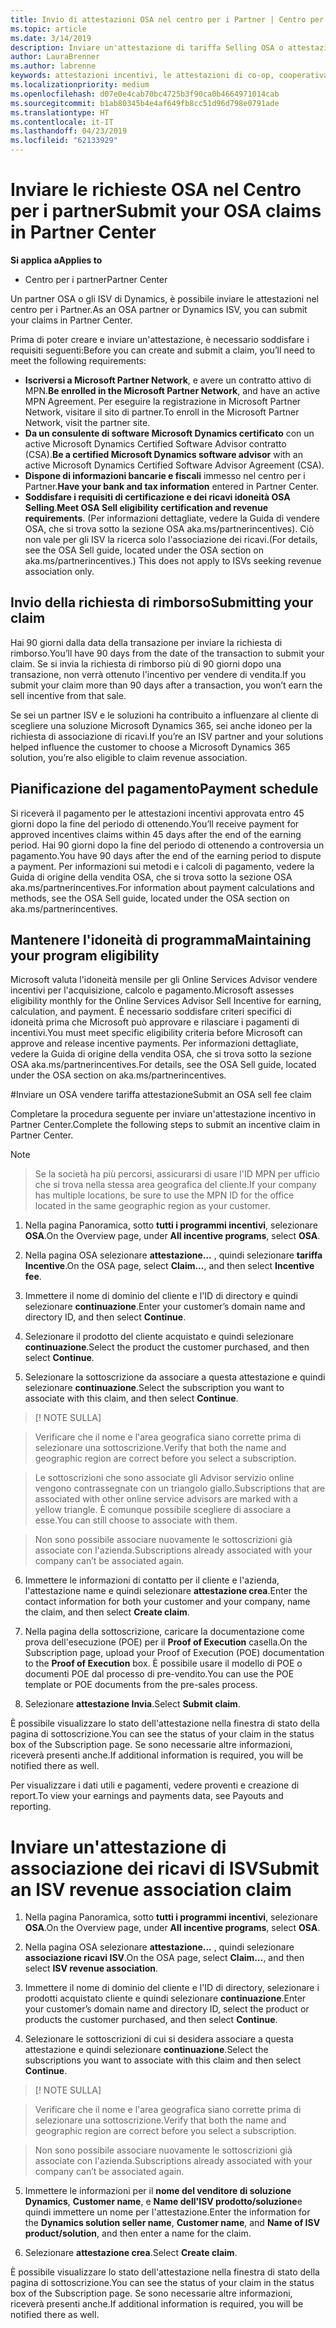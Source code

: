 ```yaml
---
title: Invio di attestazioni OSA nel centro per i Partner | Centro per i partner
ms.topic: article
ms.date: 3/14/2019
description: Inviare un'attestazione di tariffa Selling OSA o attestazione di associazione dei ricavi di ISV
author: LauraBrenner
ms.author: labrenne
keywords: attestazioni incentivi, le attestazioni di co-op, cooperativa fondi, OSA, ISV, associazione di ricavi
ms.localizationpriority: medium
ms.openlocfilehash: d07e0e4cab70bc4725b3f90ca0b4664971014cab
ms.sourcegitcommit: b1ab80345b4e4af649fb8cc51d96d798e0791ade
ms.translationtype: HT
ms.contentlocale: it-IT
ms.lasthandoff: 04/23/2019
ms.locfileid: "62133929"
---
```

# <a name="submit-your-osa-claims-in-partner-center"></a><span data-ttu-id="1ae1f-104">Inviare le richieste OSA nel Centro per i partner</span><span class="sxs-lookup"><span data-stu-id="1ae1f-104">Submit your OSA claims in Partner Center</span></span>

<span data-ttu-id="1ae1f-105">**Si applica a**</span><span class="sxs-lookup"><span data-stu-id="1ae1f-105">**Applies to**</span></span>

-  <span data-ttu-id="1ae1f-106">Centro per i partner</span><span class="sxs-lookup"><span data-stu-id="1ae1f-106">Partner Center</span></span>

<span data-ttu-id="1ae1f-107">Un partner OSA o gli ISV di Dynamics, è possibile inviare le attestazioni nel centro per i Partner.</span><span class="sxs-lookup"><span data-stu-id="1ae1f-107">As an OSA partner or Dynamics ISV, you can submit your claims in Partner Center.</span></span> 

<span data-ttu-id="1ae1f-108">Prima di poter creare e inviare un'attestazione, è necessario soddisfare i requisiti seguenti:</span><span class="sxs-lookup"><span data-stu-id="1ae1f-108">Before you can create and submit a claim, you’ll need to meet the following requirements:</span></span> 
-   <span data-ttu-id="1ae1f-109">**Iscriversi a Microsoft Partner Network**, e avere un contratto attivo di MPN.</span><span class="sxs-lookup"><span data-stu-id="1ae1f-109">**Be enrolled in the Microsoft Partner Network**, and have an active MPN Agreement.</span></span> <span data-ttu-id="1ae1f-110">Per eseguire la registrazione in Microsoft Partner Network, visitare il sito di partner.</span><span class="sxs-lookup"><span data-stu-id="1ae1f-110">To enroll in the Microsoft Partner Network, visit the partner site.</span></span> 
-   <span data-ttu-id="1ae1f-111">**Da un consulente di software Microsoft Dynamics certificato** con un active Microsoft Dynamics Certified Software Advisor contratto (CSA).</span><span class="sxs-lookup"><span data-stu-id="1ae1f-111">**Be a certified Microsoft Dynamics software advisor** with an active Microsoft Dynamics Certified Software Advisor Agreement (CSA).</span></span> 
-   <span data-ttu-id="1ae1f-112">**Dispone di informazioni bancarie e fiscali** immesso nel centro per i Partner.</span><span class="sxs-lookup"><span data-stu-id="1ae1f-112">**Have your bank and tax information** entered in Partner Center.</span></span> 
-   <span data-ttu-id="1ae1f-113">**Soddisfare i requisiti di certificazione e dei ricavi idoneità OSA Selling**.</span><span class="sxs-lookup"><span data-stu-id="1ae1f-113">**Meet OSA Sell eligibility certification and revenue requirements**.</span></span> <span data-ttu-id="1ae1f-114">(Per informazioni dettagliate, vedere la Guida di vendere OSA, che si trova sotto la sezione OSA aka.ms/partnerincentives). Ciò non vale per gli ISV la ricerca solo l'associazione dei ricavi.</span><span class="sxs-lookup"><span data-stu-id="1ae1f-114">(For details, see the OSA Sell guide, located under the OSA section on aka.ms/partnerincentives.) This does not apply to ISVs seeking revenue association only.</span></span> 

## <a name="submitting-your-claim"></a><span data-ttu-id="1ae1f-115">Invio della richiesta di rimborso</span><span class="sxs-lookup"><span data-stu-id="1ae1f-115">Submitting your claim</span></span>

<span data-ttu-id="1ae1f-116">Hai 90 giorni dalla data della transazione per inviare la richiesta di rimborso.</span><span class="sxs-lookup"><span data-stu-id="1ae1f-116">You’ll have 90 days from the date of the transaction to submit your claim.</span></span> <span data-ttu-id="1ae1f-117">Se si invia la richiesta di rimborso più di 90 giorni dopo una transazione, non verrà ottenuto l'incentivo per vendere di vendita.</span><span class="sxs-lookup"><span data-stu-id="1ae1f-117">If you submit your claim more than 90 days after a transaction, you won’t earn the sell incentive from that sale.</span></span> 

<span data-ttu-id="1ae1f-118">Se sei un partner ISV e le soluzioni ha contribuito a influenzare al cliente di scegliere una soluzione Microsoft Dynamics 365, sei anche idoneo per la richiesta di associazione di ricavi.</span><span class="sxs-lookup"><span data-stu-id="1ae1f-118">If you’re an ISV partner and your solutions helped influence the customer to choose a Microsoft Dynamics 365 solution, you’re also eligible to claim revenue association.</span></span>   

## <a name="payment-schedule"></a><span data-ttu-id="1ae1f-119">Pianificazione del pagamento</span><span class="sxs-lookup"><span data-stu-id="1ae1f-119">Payment schedule</span></span>

<span data-ttu-id="1ae1f-120">Si riceverà il pagamento per le attestazioni incentivi approvata entro 45 giorni dopo la fine del periodo di ottenendo.</span><span class="sxs-lookup"><span data-stu-id="1ae1f-120">You’ll receive payment for approved incentives claims within 45 days after the end of the earning period.</span></span> <span data-ttu-id="1ae1f-121">Hai 90 giorni dopo la fine del periodo di ottenendo a controversia un pagamento.</span><span class="sxs-lookup"><span data-stu-id="1ae1f-121">You have 90 days after the end of the earning period to dispute a payment.</span></span> <span data-ttu-id="1ae1f-122">Per informazioni sui metodi e i calcoli di pagamento, vedere la Guida di origine della vendita OSA, che si trova sotto la sezione OSA aka.ms/partnerincentives.</span><span class="sxs-lookup"><span data-stu-id="1ae1f-122">For information about payment calculations and methods, see the OSA Sell guide, located under the OSA section on aka.ms/partnerincentives.</span></span>

## <a name="maintaining-your-program-eligibility"></a><span data-ttu-id="1ae1f-123">Mantenere l'idoneità di programma</span><span class="sxs-lookup"><span data-stu-id="1ae1f-123">Maintaining your program eligibility</span></span>

<span data-ttu-id="1ae1f-124">Microsoft valuta l'idoneità mensile per gli Online Services Advisor vendere incentivi per l'acquisizione, calcolo e pagamento.</span><span class="sxs-lookup"><span data-stu-id="1ae1f-124">Microsoft assesses eligibility monthly for the Online Services Advisor Sell Incentive for earning, calculation, and payment.</span></span> <span data-ttu-id="1ae1f-125">È necessario soddisfare criteri specifici di idoneità prima che Microsoft può approvare e rilasciare i pagamenti di incentivi.</span><span class="sxs-lookup"><span data-stu-id="1ae1f-125">You must meet specific eligibility criteria before Microsoft can approve and release incentive payments.</span></span> <span data-ttu-id="1ae1f-126">Per informazioni dettagliate, vedere la Guida di origine della vendita OSA, che si trova sotto la sezione OSA aka.ms/partnerincentives.</span><span class="sxs-lookup"><span data-stu-id="1ae1f-126">For details, see the OSA Sell guide, located under the OSA section on aka.ms/partnerincentives.</span></span>

#<a name="submit-an-osa-sell-fee-claim"></a><span data-ttu-id="1ae1f-127">Inviare un OSA vendere tariffa attestazione</span><span class="sxs-lookup"><span data-stu-id="1ae1f-127">Submit an OSA sell fee claim</span></span>

<span data-ttu-id="1ae1f-128">Completare la procedura seguente per inviare un'attestazione incentivo in Partner Center.</span><span class="sxs-lookup"><span data-stu-id="1ae1f-128">Complete the following steps to submit an incentive claim in Partner Center.</span></span>  

>[!NOTE]

><span data-ttu-id="1ae1f-129">Se la società ha più percorsi, assicurarsi di usare l'ID MPN per ufficio che si trova nella stessa area geografica del cliente.</span><span class="sxs-lookup"><span data-stu-id="1ae1f-129">If your company has multiple locations, be sure to use the MPN ID for the office located in the same geographic region as your customer.</span></span> 

1.  <span data-ttu-id="1ae1f-130">Nella pagina Panoramica, sotto **tutti i programmi incentivi**, selezionare **OSA**.</span><span class="sxs-lookup"><span data-stu-id="1ae1f-130">On the Overview page, under **All incentive programs**, select **OSA**.</span></span>

2.  <span data-ttu-id="1ae1f-131">Nella pagina OSA selezionare **attestazione...** , quindi selezionare **tariffa Incentive**.</span><span class="sxs-lookup"><span data-stu-id="1ae1f-131">On the OSA page, select **Claim…**, and then select **Incentive fee**.</span></span>

3.  <span data-ttu-id="1ae1f-132">Immettere il nome di dominio del cliente e l'ID di directory e quindi selezionare **continuazione**.</span><span class="sxs-lookup"><span data-stu-id="1ae1f-132">Enter your customer’s domain name and directory ID, and then select **Continue**.</span></span> 

4.  <span data-ttu-id="1ae1f-133">Selezionare il prodotto del cliente acquistato e quindi selezionare **continuazione**.</span><span class="sxs-lookup"><span data-stu-id="1ae1f-133">Select the product the customer purchased, and then select **Continue**.</span></span> 

5.  <span data-ttu-id="1ae1f-134">Selezionare la sottoscrizione da associare a questa attestazione e quindi selezionare **continuazione**.</span><span class="sxs-lookup"><span data-stu-id="1ae1f-134">Select the subscription you want to associate with this claim, and then select **Continue**.</span></span>

>[! NOTE SULLA]

><span data-ttu-id="1ae1f-136">Verificare che il nome e l'area geografica siano corrette prima di selezionare una sottoscrizione.</span><span class="sxs-lookup"><span data-stu-id="1ae1f-136">Verify that both the name and geographic region are correct before you select a subscription.</span></span> 

><span data-ttu-id="1ae1f-137">Le sottoscrizioni che sono associate gli Advisor servizio online vengono contrassegnate con un triangolo giallo.</span><span class="sxs-lookup"><span data-stu-id="1ae1f-137">Subscriptions that are associated with other online service advisors are marked with a yellow triangle.</span></span> <span data-ttu-id="1ae1f-138">È comunque possibile scegliere di associare a esse.</span><span class="sxs-lookup"><span data-stu-id="1ae1f-138">You can still choose to associate with them.</span></span> 

><span data-ttu-id="1ae1f-139">Non sono possibile associare nuovamente le sottoscrizioni già associate con l'azienda.</span><span class="sxs-lookup"><span data-stu-id="1ae1f-139">Subscriptions already associated with your company can’t be associated again.</span></span>  

6.  <span data-ttu-id="1ae1f-140">Immettere le informazioni di contatto per il cliente e l'azienda, l'attestazione name e quindi selezionare **attestazione crea**.</span><span class="sxs-lookup"><span data-stu-id="1ae1f-140">Enter the contact information for both your customer and your company, name the claim, and then select **Create claim**.</span></span> 

7.  <span data-ttu-id="1ae1f-141">Nella pagina della sottoscrizione, caricare la documentazione come prova dell'esecuzione (POE) per il **Proof of Execution** casella.</span><span class="sxs-lookup"><span data-stu-id="1ae1f-141">On the Subscription page, upload your Proof of Execution (POE) documentation to the **Proof of Execution** box.</span></span> <span data-ttu-id="1ae1f-142">È possibile usare il modello di POE o documenti POE dal processo di pre-vendito.</span><span class="sxs-lookup"><span data-stu-id="1ae1f-142">You can use the POE template or POE documents from the pre-sales process.</span></span> 

8.  <span data-ttu-id="1ae1f-143">Selezionare **attestazione Invia**.</span><span class="sxs-lookup"><span data-stu-id="1ae1f-143">Select **Submit claim**.</span></span>    

<span data-ttu-id="1ae1f-144">È possibile visualizzare lo stato dell'attestazione nella finestra di stato della pagina di sottoscrizione.</span><span class="sxs-lookup"><span data-stu-id="1ae1f-144">You can see the status of your claim in the status box of the Subscription page.</span></span> <span data-ttu-id="1ae1f-145">Se sono necessarie altre informazioni, riceverà presenti anche.</span><span class="sxs-lookup"><span data-stu-id="1ae1f-145">If additional information is required, you will be notified there as well.</span></span>

<span data-ttu-id="1ae1f-146">Per visualizzare i dati utili e pagamenti, vedere proventi e creazione di report.</span><span class="sxs-lookup"><span data-stu-id="1ae1f-146">To view your earnings and payments data, see Payouts and reporting.</span></span> 
 
# <a name="submit-an-isv-revenue-association-claim"></a><span data-ttu-id="1ae1f-147">Inviare un'attestazione di associazione dei ricavi di ISV</span><span class="sxs-lookup"><span data-stu-id="1ae1f-147">Submit an ISV revenue association claim</span></span>

1.  <span data-ttu-id="1ae1f-148">Nella pagina Panoramica, sotto **tutti i programmi incentivi**, selezionare **OSA**.</span><span class="sxs-lookup"><span data-stu-id="1ae1f-148">On the Overview page, under **All incentive programs**, select **OSA**.</span></span>

2.  <span data-ttu-id="1ae1f-149">Nella pagina OSA selezionare **attestazione...** , quindi selezionare **associazione ricavi ISV**.</span><span class="sxs-lookup"><span data-stu-id="1ae1f-149">On the OSA page, select **Claim…**, and then select **ISV revenue association**.</span></span>

3.  <span data-ttu-id="1ae1f-150">Immettere il nome di dominio del cliente e l'ID di directory, selezionare i prodotti acquistato cliente e quindi selezionare **continuazione**.</span><span class="sxs-lookup"><span data-stu-id="1ae1f-150">Enter your customer’s domain name and directory ID, select the product or products the customer purchased, and then select **Continue**.</span></span> 

4.  <span data-ttu-id="1ae1f-151">Selezionare le sottoscrizioni di cui si desidera associare a questa attestazione e quindi selezionare **continuazione**.</span><span class="sxs-lookup"><span data-stu-id="1ae1f-151">Select the subscriptions you want to associate with this claim and then select **Continue**.</span></span>

>[! NOTE SULLA]

><span data-ttu-id="1ae1f-153">Verificare che il nome e l'area geografica siano corrette prima di selezionare una sottoscrizione.</span><span class="sxs-lookup"><span data-stu-id="1ae1f-153">Verify that both the name and geographic region are correct before you select a subscription.</span></span> 

><span data-ttu-id="1ae1f-154">Non sono possibile associare nuovamente le sottoscrizioni già associate con l'azienda.</span><span class="sxs-lookup"><span data-stu-id="1ae1f-154">Subscriptions already associated with your company can’t be associated again.</span></span>  

5.  <span data-ttu-id="1ae1f-155">Immettere le informazioni per il **nome del venditore di soluzione Dynamics**, **Customer name**, e **Name dell'ISV prodotto/soluzione**e quindi immettere un nome per l'attestazione.</span><span class="sxs-lookup"><span data-stu-id="1ae1f-155">Enter the information for the **Dynamics solution seller name**, **Customer name**, and **Name of ISV product/solution**, and then enter a name for the claim.</span></span> 

6.  <span data-ttu-id="1ae1f-156">Selezionare **attestazione crea**.</span><span class="sxs-lookup"><span data-stu-id="1ae1f-156">Select **Create claim**.</span></span> 

<span data-ttu-id="1ae1f-157">È possibile visualizzare lo stato dell'attestazione nella finestra di stato della pagina di sottoscrizione.</span><span class="sxs-lookup"><span data-stu-id="1ae1f-157">You can see the status of your claim in the status box of the Subscription page.</span></span> <span data-ttu-id="1ae1f-158">Se sono necessarie altre informazioni, riceverà presenti anche.</span><span class="sxs-lookup"><span data-stu-id="1ae1f-158">If additional information is required, you will be notified there as well.</span></span>
